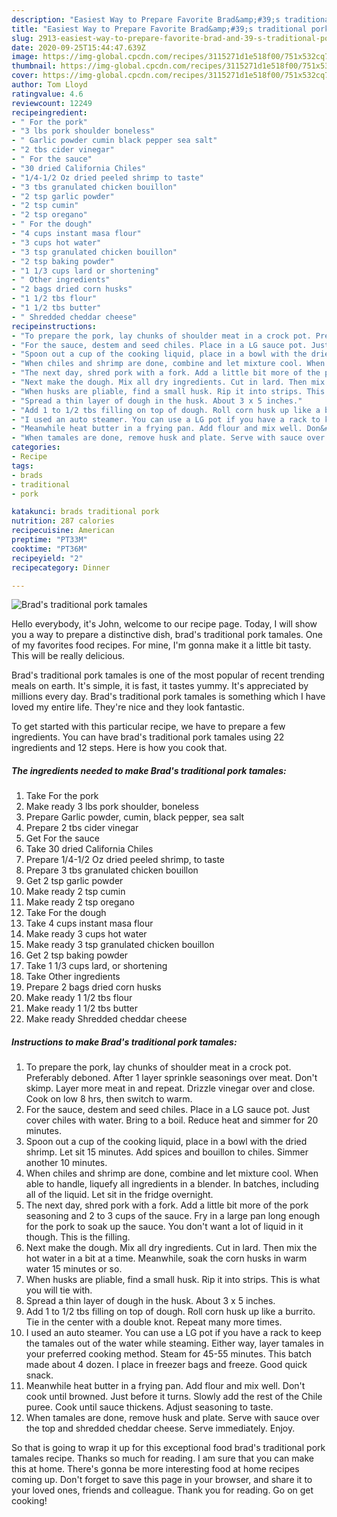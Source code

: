 ```yaml
---
description: "Easiest Way to Prepare Favorite Brad&amp;#39;s traditional pork tamales"
title: "Easiest Way to Prepare Favorite Brad&amp;#39;s traditional pork tamales"
slug: 2913-easiest-way-to-prepare-favorite-brad-and-39-s-traditional-pork-tamales
date: 2020-09-25T15:44:47.639Z
image: https://img-global.cpcdn.com/recipes/3115271d1e518f00/751x532cq70/brads-traditional-pork-tamales-recipe-main-photo.jpg
thumbnail: https://img-global.cpcdn.com/recipes/3115271d1e518f00/751x532cq70/brads-traditional-pork-tamales-recipe-main-photo.jpg
cover: https://img-global.cpcdn.com/recipes/3115271d1e518f00/751x532cq70/brads-traditional-pork-tamales-recipe-main-photo.jpg
author: Tom Lloyd
ratingvalue: 4.6
reviewcount: 12249
recipeingredient:
- " For the pork"
- "3 lbs pork shoulder boneless"
- " Garlic powder cumin black pepper sea salt"
- "2 tbs cider vinegar"
- " For the sauce"
- "30 dried California Chiles"
- "1/4-1/2 Oz dried peeled shrimp to taste"
- "3 tbs granulated chicken bouillon"
- "2 tsp garlic powder"
- "2 tsp cumin"
- "2 tsp oregano"
- " For the dough"
- "4 cups instant masa flour"
- "3 cups hot water"
- "3 tsp granulated chicken bouillon"
- "2 tsp baking powder"
- "1 1/3 cups lard or shortening"
- " Other ingredients"
- "2 bags dried corn husks"
- "1 1/2 tbs flour"
- "1 1/2 tbs butter"
- " Shredded cheddar cheese"
recipeinstructions:
- "To prepare the pork, lay chunks of shoulder meat in a crock pot. Preferably deboned. After 1 layer sprinkle seasonings over meat. Don&#39;t skimp. Layer more meat in and repeat. Drizzle vinegar over and close. Cook on low 8 hrs, then switch to warm."
- "For the sauce, destem and seed chiles. Place in a LG sauce pot. Just cover chiles with water. Bring to a boil. Reduce heat and simmer for 20 minutes."
- "Spoon out a cup of the cooking liquid, place in a bowl with the dried shrimp. Let sit 15 minutes. Add spices and bouillon to chiles. Simmer another 10 minutes."
- "When chiles and shrimp are done, combine and let mixture cool. When able to handle, liquefy all ingredients in a blender. In batches, including all of the liquid. Let sit in the fridge overnight."
- "The next day, shred pork with a fork. Add a little bit more of the pork seasoning and 2 to 3 cups of the sauce. Fry in a large pan long enough for the pork to soak up the sauce. You don&#39;t want a lot of liquid in it though. This is the filling."
- "Next make the dough. Mix all dry ingredients. Cut in lard. Then mix the hot water in a bit at a time. Meanwhile, soak the corn husks in warm water 15 minutes or so."
- "When husks are pliable, find a small husk. Rip it into strips. This is what you will tie with."
- "Spread a thin layer of dough in the husk. About 3 x 5 inches."
- "Add 1 to 1/2 tbs filling on top of dough. Roll corn husk up like a burrito. Tie in the center with a double knot. Repeat many more times."
- "I used an auto steamer. You can use a LG pot if you have a rack to keep the tamales out of the water while steaming. Either way, layer tamales in your preferred cooking method. Steam for 45-55 minutes. This batch made about 4 dozen. I place in freezer bags and freeze. Good quick snack."
- "Meanwhile heat butter in a frying pan. Add flour and mix well. Don&#39;t cook until browned. Just before it turns. Slowly add the rest of the Chile puree. Cook until sauce thickens. Adjust seasoning to taste."
- "When tamales are done, remove husk and plate. Serve with sauce over the top and shredded cheddar cheese. Serve immediately. Enjoy."
categories:
- Recipe
tags:
- brads
- traditional
- pork

katakunci: brads traditional pork 
nutrition: 287 calories
recipecuisine: American
preptime: "PT33M"
cooktime: "PT36M"
recipeyield: "2"
recipecategory: Dinner

---
```



![Brad&#39;s traditional pork tamales](https://img-global.cpcdn.com/recipes/3115271d1e518f00/751x532cq70/brads-traditional-pork-tamales-recipe-main-photo.jpg)

Hello everybody, it's John, welcome to our recipe page. Today, I will show you a way to prepare a distinctive dish, brad&#39;s traditional pork tamales. One of my favorites food recipes. For mine, I'm gonna make it a little bit tasty. This will be really delicious.



Brad&#39;s traditional pork tamales is one of the most popular of recent trending meals on earth. It's simple, it is fast, it tastes yummy. It's appreciated by millions every day. Brad&#39;s traditional pork tamales is something which I have loved my entire life. They're nice and they look fantastic.


To get started with this particular recipe, we have to prepare a few ingredients. You can have brad&#39;s traditional pork tamales using 22 ingredients and 12 steps. Here is how you cook that.

<!--inarticleads1-->

##### The ingredients needed to make Brad&#39;s traditional pork tamales:

1. Take  For the pork
1. Make ready 3 lbs pork shoulder, boneless
1. Prepare  Garlic powder, cumin, black pepper, sea salt
1. Prepare 2 tbs cider vinegar
1. Get  For the sauce
1. Take 30 dried California Chiles
1. Prepare 1/4-1/2 Oz dried peeled shrimp, to taste
1. Prepare 3 tbs granulated chicken bouillon
1. Get 2 tsp garlic powder
1. Make ready 2 tsp cumin
1. Make ready 2 tsp oregano
1. Take  For the dough
1. Take 4 cups instant masa flour
1. Make ready 3 cups hot water
1. Make ready 3 tsp granulated chicken bouillon
1. Get 2 tsp baking powder
1. Take 1 1/3 cups lard, or shortening
1. Take  Other ingredients
1. Prepare 2 bags dried corn husks
1. Make ready 1 1/2 tbs flour
1. Make ready 1 1/2 tbs butter
1. Make ready  Shredded cheddar cheese




<!--inarticleads2-->

##### Instructions to make Brad&#39;s traditional pork tamales:

1. To prepare the pork, lay chunks of shoulder meat in a crock pot. Preferably deboned. After 1 layer sprinkle seasonings over meat. Don&#39;t skimp. Layer more meat in and repeat. Drizzle vinegar over and close. Cook on low 8 hrs, then switch to warm.
1. For the sauce, destem and seed chiles. Place in a LG sauce pot. Just cover chiles with water. Bring to a boil. Reduce heat and simmer for 20 minutes.
1. Spoon out a cup of the cooking liquid, place in a bowl with the dried shrimp. Let sit 15 minutes. Add spices and bouillon to chiles. Simmer another 10 minutes.
1. When chiles and shrimp are done, combine and let mixture cool. When able to handle, liquefy all ingredients in a blender. In batches, including all of the liquid. Let sit in the fridge overnight.
1. The next day, shred pork with a fork. Add a little bit more of the pork seasoning and 2 to 3 cups of the sauce. Fry in a large pan long enough for the pork to soak up the sauce. You don&#39;t want a lot of liquid in it though. This is the filling.
1. Next make the dough. Mix all dry ingredients. Cut in lard. Then mix the hot water in a bit at a time. Meanwhile, soak the corn husks in warm water 15 minutes or so.
1. When husks are pliable, find a small husk. Rip it into strips. This is what you will tie with.
1. Spread a thin layer of dough in the husk. About 3 x 5 inches.
1. Add 1 to 1/2 tbs filling on top of dough. Roll corn husk up like a burrito. Tie in the center with a double knot. Repeat many more times.
1. I used an auto steamer. You can use a LG pot if you have a rack to keep the tamales out of the water while steaming. Either way, layer tamales in your preferred cooking method. Steam for 45-55 minutes. This batch made about 4 dozen. I place in freezer bags and freeze. Good quick snack.
1. Meanwhile heat butter in a frying pan. Add flour and mix well. Don&#39;t cook until browned. Just before it turns. Slowly add the rest of the Chile puree. Cook until sauce thickens. Adjust seasoning to taste.
1. When tamales are done, remove husk and plate. Serve with sauce over the top and shredded cheddar cheese. Serve immediately. Enjoy.




So that is going to wrap it up for this exceptional food brad&#39;s traditional pork tamales recipe. Thanks so much for reading. I am sure that you can make this at home. There's gonna be more interesting food at home recipes coming up. Don't forget to save this page in your browser, and share it to your loved ones, friends and colleague. Thank you for reading. Go on get cooking!
